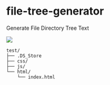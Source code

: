 # file-tree-generator

Generate File Directory Tree Text

<img src="https://github.com/user-attachments/assets/2d3cea80-6ad6-4c04-a17e-74c5bdc49618">


```
test/
├── .DS_Store
├── css/
├── js/
└── html/
    └── index.html
```
